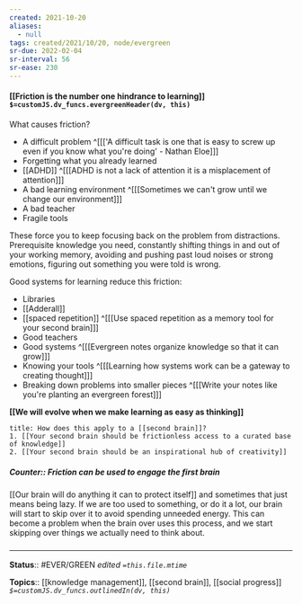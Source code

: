 ```yaml
---
created: 2021-10-20
aliases:
  - null
tags: created/2021/10/20, node/evergreen
sr-due: 2022-02-04
sr-interval: 56
sr-ease: 230
---
```


#### [[Friction is the number one hindrance to learning]] `$=customJS.dv_funcs.evergreenHeader(dv, this)`

What causes friction?
- A difficult problem ^[[['A difficult task is one that is easy to screw up even if you know what you're doing' - Nathan Eloe]]]
- Forgetting what you already learned 
- [[ADHD]] ^[[[ADHD is not a lack of attention it is a misplacement of attention]]]
- A bad learning environment ^[[[Sometimes we can't grow until we change our environment]]]
- A bad teacher
- Fragile tools 

These force you to keep focusing back on the problem from distractions. 
Prerequisite knowledge you need, constantly shifting things in and out of your working memory, avoiding and pushing past loud noises or strong emotions, figuring out something you were told is wrong.

Good systems for learning reduce this friction:
- Libraries
- [[Adderall]]
- [[spaced repetition]] ^[[[Use spaced repetition as a memory tool for your second brain]]]
- Good teachers 
- Good systems ^[[[Evergreen notes organize knowledge so that it can grow]]] 
- Knowing your tools ^[[[Learning how systems work can be a gateway to creating thought]]]
- Breaking down problems into smaller pieces ^[[[Write your notes like you're planting an evergreen forest]]] 

**[[We will evolve when we make learning as easy as thinking]]**

```ad-note
title: How does this apply to a [[second brain]]?
1. [[Your second brain should be frictionless access to a curated base of knowledge]]
2. [[Your second brain should be an inspirational hub of creativity]]
```

##### Counter:: Friction can be used to engage the first brain

[[Our brain will do anything it can to protect itself]] and sometimes that just means being lazy. If we are too used to something, or do it a lot, our brain will start to skip over it to avoid spending unneeded energy. This can become a problem when the brain over uses this process, and we start skipping over things we actually need to think about.

### <hr class="footnote"/>

**Status**:: #EVER/GREEN 
*edited `=this.file.mtime`*

**Topics**:: [[knowledge management]], [[second brain]], [[social progress]]
*`$=customJS.dv_funcs.outlinedIn(dv, this)`*
